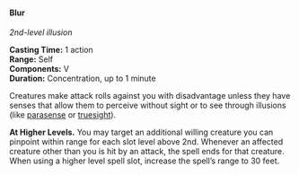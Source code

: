 #### Blur
<!-- markdownlint-disable link-image-reference-definitions -->
[_metadata_:spell_name]:- "Blur"
[_metadata_:spell_level]:- "2"
[_metadata_:spell_school]:- "illusion"
[_metadata_:ritual]:- "false"
[_metadata_:casting_time_amount]:- "1"
[_metadata_:casting_time_unit]:- "action"
[_metadata_:target]:- "Self"
[_metadata_:range]:- "Self"
[_metadata_:components_verbal]:- "false"
[_metadata_:components_somatic]:- "false"
[_metadata_:components_material]:- "false"
[_metadata_:duration]:- "1 minute"
[_metadata_:concentration]:- "true"
[_metadata_:compared_to_wotc_srd_5.1]:- "mechanics_different_wording_different"
[_metadata_:compared_to_a5e_srd]:- "mechanics_same_wording_different"
<!-- markdownlint-disable-next-line no-emphasis-as-heading -->
_2nd-level illusion_

**Casting Time:** 1 action \
**Range:** Self \
**Components:** V \
**Duration:** Concentration, up to 1 minute

Creatures make attack rolls against you with disadvantage unless they have senses that allow them to perceive without sight or to see through illusions (like [parasense](#Exploration_Environment_parasense) or [truesight](#Exploration_Environment_truesight)).

**At Higher Levels.**
You may target an additional willing creature you can pinpoint within range for each slot level above 2nd.
Whenever an affected creature other than you is hit by an attack, the spell ends for that creature.
When using a higher level spell slot, increase the spell’s range to 30 feet.
